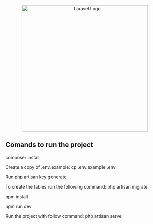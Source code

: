 <p align="center"><a href="https://laravel.com" target="_blank"><img src="https://raw.githubusercontent.com/laravel/art/master/logo-lockup/5%20SVG/2%20CMYK/1%20Full%20Color/laravel-logolockup-cmyk-red.svg" width="400" alt="Laravel Logo"></a></p>

## Comands to run the project

composer install

Create a copy of .env.example: cp .env.example .env

Run php artisan key:generate

To create the tables run the following command: php artisan migrate

npm install
 
npm run dev

Run the project with follow command: php artisan serve